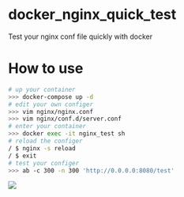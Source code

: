# docker_nginx_quick_test
Test your nginx conf file quickly with docker

# How to use
```bash
# up your container
>>> docker-compose up -d
# edit your own configer
>>> vim nginx/nginx.conf
>>> vim nginx/conf.d/server.conf
# enter your container
>>> docker exec -it nginx_test sh
# reload the configer
/ $ nginx -s reload
/ $ exit
# test your configer
>>> ab -c 300 -n 300 'http://0.0.0.0:8080/test' 
```

![](./ScreenFlow.gif)
